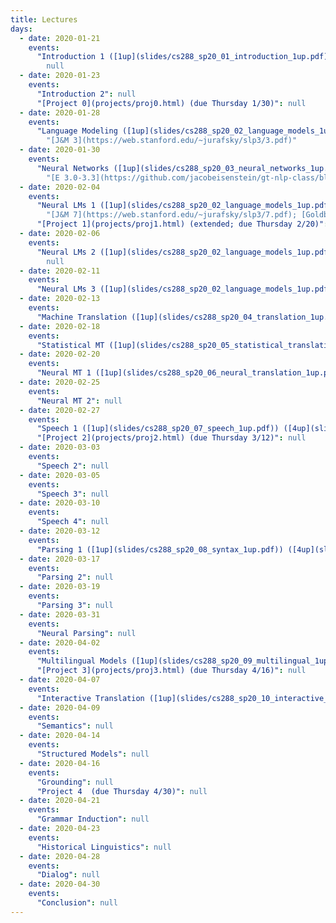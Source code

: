 ```yaml
---
title: Lectures
days:
  - date: 2020-01-21
    events:
      "Introduction 1 ([1up](slides/cs288_sp20_01_introduction_1up.pdf)) ([6up](slides/cs288_sp20_01_introduction_6up.pdf))":
        null
  - date: 2020-01-23
    events:
      "Introduction 2": null
      "[Project 0](projects/proj0.html) (due Thursday 1/30)": null
  - date: 2020-01-28
    events:
      "Language Modeling ([1up](slides/cs288_sp20_02_language_models_1up.pdf)) ([4up](slides/cs288_sp20_02_language_models_4up.pdf))":
        "[J&M 3](https://web.stanford.edu/~jurafsky/slp3/3.pdf)"
  - date: 2020-01-30
    events:
      "Neural Networks ([1up](slides/cs288_sp20_03_neural_networks_1up.pdf)) ([4up](slides/cs288_sp20_03_neural_networks_4up.pdf)) ([demo](https://colab.research.google.com/drive/1bQRo_13IKuxk4xoqOWU7z5GWUuPuvzbu)) ([tips](https://colab.research.google.com/drive/16Mw62pK8stJ6fapBc6SVmRMZN-2GXGH4))":
        "[E 3.0-3.3](https://github.com/jacobeisenstein/gt-nlp-class/blob/master/notes/eisenstein-nlp-notes.pdf); [J&M 6](https://web.stanford.edu/~jurafsky/slp3/6.pdf); [G 1-5](http://u.cs.biu.ac.il/~yogo/nnlp.pdf)"
  - date: 2020-02-04
    events:
      "Neural LMs 1 ([1up](slides/cs288_sp20_02_language_models_1up.pdf)) ([4up](slides/cs288_sp20_02_language_models_4up.pdf))":
        "[J&M 7](https://web.stanford.edu/~jurafsky/slp3/7.pdf); [Goldberg 10-11](http://u.cs.biu.ac.il/~yogo/nnlp.pdf)"
      "[Project 1](projects/proj1.html) (extended; due Thursday 2/20)": null
  - date: 2020-02-06
    events:
      "Neural LMs 2 ([1up](slides/cs288_sp20_02_language_models_1up.pdf)) ([4up](slides/cs288_sp20_02_language_models_4up.pdf))":
        null
  - date: 2020-02-11
    events:
      "Neural LMs 3 ([1up](slides/cs288_sp20_02_language_models_1up.pdf)) ([4up](slides/cs288_sp20_02_language_models_4up.pdf))": null
  - date: 2020-02-13
    events:
      "Machine Translation ([1up](slides/cs288_sp20_04_translation_1up.pdf)) ([4up](slides/cs288_sp20_04_translation_4up.pdf))": "[IBM Model 1](slides/lecture-ibm-model1.pdf)"
  - date: 2020-02-18
    events:
      "Statistical MT ([1up](slides/cs288_sp20_05_statistical_translation_1up.pdf)) ([4up](slides/cs288_sp20_05_statistical_translation_4up.pdf))": "[Stat MT Book](http://statmt.org/book/)"
  - date: 2020-02-20
    events:
      "Neural MT 1 ([1up](slides/cs288_sp20_06_neural_translation_1up.pdf)) ([4up](slides/cs288_sp20_06_neural_translation_4up.pdf))": "[Attention](https://arxiv.org/abs/1409.0473) [Transformer](https://arxiv.org/abs/1706.03762)"
  - date: 2020-02-25
    events:
      "Neural MT 2": null
  - date: 2020-02-27
    events:
      "Speech 1 ([1up](slides/cs288_sp20_07_speech_1up.pdf)) ([4up](slides/cs288_sp20_07_speech_4up.pdf))": null
      "[Project 2](projects/proj2.html) (due Thursday 3/12)": null
  - date: 2020-03-03
    events:
      "Speech 2": null
  - date: 2020-03-05
    events:
      "Speech 3": null
  - date: 2020-03-10
    events:
      "Speech 4": null
  - date: 2020-03-12
    events:
      "Parsing 1 ([1up](slides/cs288_sp20_08_syntax_1up.pdf)) ([4up](slides/cs288_sp20_08_syntax_4up.pdf))": null
  - date: 2020-03-17
    events:
      "Parsing 2": null
  - date: 2020-03-19
    events:
      "Parsing 3": null
  - date: 2020-03-31
    events:
      "Neural Parsing": null
  - date: 2020-04-02
    events:
      "Multilingual Models ([1up](slides/cs288_sp20_09_multilingual_1up.pdf)) ([4up](slides/cs288_sp20_09_multilingual_4up.pdf))": null
      "[Project 3](projects/proj3.html) (due Thursday 4/16)": null
  - date: 2020-04-07
    events:
      "Interactive Translation ([1up](slides/cs288_sp20_10_interactive_mt_1up.pdf)) ([4up](slides/cs288_sp20_09_interactive_mt_4up.pdf))": null
  - date: 2020-04-09
    events:
      "Semantics": null
  - date: 2020-04-14
    events:
      "Structured Models": null
  - date: 2020-04-16
    events:
      "Grounding": null
      "Project 4  (due Thursday 4/30)": null
  - date: 2020-04-21
    events:
      "Grammar Induction": null
  - date: 2020-04-23
    events:
      "Historical Linguistics": null
  - date: 2020-04-28
    events:
      "Dialog": null
  - date: 2020-04-30
    events:
      "Conclusion": null
---
```

